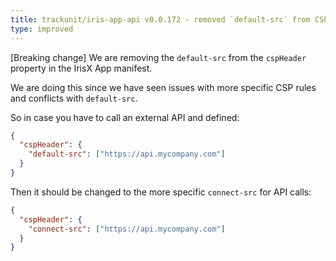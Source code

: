 ```yaml
---
title: trackunit/iris-app-api v0.0.172 - removed `default-src` from CSP header
type: improved
---
```


[Breaking change] We are removing the `default-src` from the `cspHeader` property in the IrisX App manifest.

We are doing this since we have seen issues with more specific CSP rules and conflicts with `default-src`.

So in case you have to call an external API and defined:

```json
{
  "cspHeader": {
    "default-src": ["https://api.mycompany.com"]
  }
}
```

Then it should be changed to the more specific `connect-src` for API calls:

```json
{
  "cspHeader": {
    "connect-src": ["https://api.mycompany.com"]
  }
}
```
